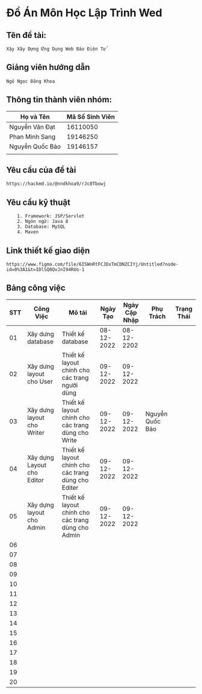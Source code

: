 # Đồ Án Môn Học Lập Trình Wed
## Tên đề tài:
```
Xậy Xây Dựng Ứng Dụng Web Báo Điện Tử
```

## Giảng viên hướng dẫn
```
Ngô Ngọc Đăng Khoa
```
## Thông tin thành viên nhóm:
| Họ và Tên   | Mã Số Sinh Viên |
|-------------|-----------------|
| Nguyễn Văn Đạt | 16110050        |
| Phan Minh Sang | 19146250       |
|Nguyễn Quốc Bảo | 19146157     |
|             |                 |

## Yêu cầu của đề tài
``` 
https://hackmd.io/@nndkhoa9/rJc8Tbowj
```

## Yêu cầu kỹ thuật
``` 
    1. Framework: JSP/Servlet
    2. Ngôn ngữ: Java 8
    3. Database: MySQL
    4. Maven
```

## Link thiết kế giao diện
```
https://www.figma.com/file/6ISWnRtFCJDxTmCDNZCIYj/Untitled?node-id=0%3A1&t=IDlSQ0QvJnI94RUo-1
```
## Bảng công việc
| STT | Công Việc                 | Mô tải                                              | Ngày Tạo   | Ngày Cập Nhập | Phụ Trách | Trạng Thái |
|-----|---------------------------|-----------------------------------------------------|------------|---------------|-----------|------------|
| 01  | Xây dưng database         | Thiết kế database                                   | 08-12-2022 | 08-12-2202 |           |            |
| 02  | Xây dưng layout cho User  | Thiết kế layout chính cho các trang người dùng      | 09-12-2022 | 09-12-2022 |           |            |
| 03  | Xây dưng layout cho Writer | Thiết kế layout chính cho các trang dùng cho Write | 09-12-2022 | 09-12-2022 | Nguyễn Quốc Bảo|            |
| 04  | Xây dựng Layout cho Editor | Thiết kế layout chính cho các trang dùng cho Editer | 09-12-2022 | 09-12-2022 |           |            |
| 05  | Xây dựng layout cho Admin | Thiết kế layout chính cho các trang dùng cho Admin  | 09-12-2022 | 09-12-2022 |           |            |
| 06  |                           |                                                     |            |               |           |            |
| 07  |                           |                                                     |            |               |           |            |
| 08  |                           |                                                     |            |               |           |            |
| 09  |                           |                                                     |            |               |           |            |
| 10  |                           |                                                     |            |               |           |            |
| 11  |                           |                                                     |            |               |           |            |
| 12  |                           |                                                     |            |               |           |            |
| 13  |                           |                                                     |            |               |           |            |
| 14  |                           |                                                     |            |               |           |            |
| 15  |                           |                                                     |            |               |           |            |
| 16  |                           |                                                     |            |               |           |            |
| 17  |                           |                                                     |            |               |           |            |
| 18  |                           |                                                     |            |               |           |            |
| 19  |                           |                                                     |            |               |           |            |
| 20  |                           |                                                     |            |               |           |            |
